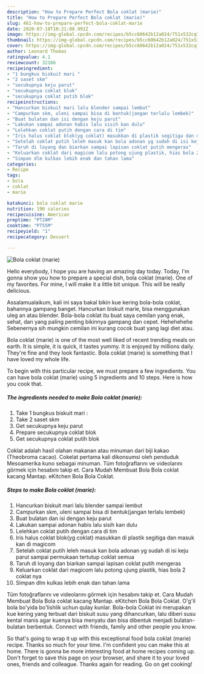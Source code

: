 ```yaml
---
description: "How to Prepare Perfect Bola coklat (marie)"
title: "How to Prepare Perfect Bola coklat (marie)"
slug: 461-how-to-prepare-perfect-bola-coklat-marie
date: 2020-07-18T10:21:08.991Z
image: https://img-global.cpcdn.com/recipes/b5cc60642b12a024/751x532cq70/bola-coklat-marie-foto-resep-utama.jpg
thumbnail: https://img-global.cpcdn.com/recipes/b5cc60642b12a024/751x532cq70/bola-coklat-marie-foto-resep-utama.jpg
cover: https://img-global.cpcdn.com/recipes/b5cc60642b12a024/751x532cq70/bola-coklat-marie-foto-resep-utama.jpg
author: Leonard Thomas
ratingvalue: 4.1
reviewcount: 32166
recipeingredient:
- "1 bungkus biskuit mari "
- "2 saset skm"
- "secukupnya keju parut"
- "secukupnya coklat blok"
- "secukupnya coklat putih blok"
recipeinstructions:
- "Hancurkan biskuit mari lalu blender sampai lembut"
- "Campurkan skm, uleni sampai bisa di bentuk(jangan terlalu lembek)"
- "Buat bulatan dan isi dengan keju parut"
- "Lakukan sampai adonan habis lalu sisih kan dulu"
- "Lelehkan coklat putih dengan cara di tim"
- "Iris halus coklat blok(yg coklat) masukkan di plastik segitiga dan masuk kan di magicom"
- "Setelah coklat putih leleh masuk kan bola adonan yg sudah di isi keju parut sampai permukaan tertutup coklat semua"
- "Taruh di loyang dan biarkan sampai lapisan coklat putih mengeras"
- "Keluarkan coklat dari magicom lalu potong ujung plastik, hias bola 2 coklat nya"
- "Simpan dlm kulkas lebih enak dan tahan lama"
categories:
- Recipe
tags:
- bola
- coklat
- marie

katakunci: bola coklat marie 
nutrition: 190 calories
recipecuisine: American
preptime: "PT20M"
cooktime: "PT55M"
recipeyield: "1"
recipecategory: Dessert

---
```



![Bola coklat (marie)](https://img-global.cpcdn.com/recipes/b5cc60642b12a024/751x532cq70/bola-coklat-marie-foto-resep-utama.jpg)

Hello everybody, I hope you are having an amazing day today. Today, I'm gonna show you how to prepare a special dish, bola coklat (marie). One of my favorites. For mine, I will make it a little bit unique. This will be really delicious.

Assalamualaikum, kali ini saya bakal bikin kue kering bola-bola coklat, bahannya gampang banget. Hancurkan biskuit marie, bisa menggunakan uleg an atau blender. Bola-bola coklat itu buat saya cemilan yang enak, sehat, dan yang paling penting bikinnya gampang dan cepet. Hehehehehe Sebenernya sih mungkin cemilan ini kurang cocok buat yang lagi diet atau.

Bola coklat (marie) is one of the most well liked of recent trending meals on earth. It is simple, it is quick, it tastes yummy. It is enjoyed by millions daily. They're fine and they look fantastic. Bola coklat (marie) is something that I have loved my whole life.


To begin with this particular recipe, we must prepare a few ingredients. You can have bola coklat (marie) using 5 ingredients and 10 steps. Here is how you cook that.

<!--inarticleads1-->

##### The ingredients needed to make Bola coklat (marie):

1. Take 1 bungkus biskuit mari :
1. Take 2 saset skm
1. Get secukupnya keju parut
1. Prepare secukupnya coklat blok
1. Get secukupnya coklat putih blok


Coklat adalah hasil olahan makanan atau minuman dari biji kakao (Theobroma cacao). Cokelat pertama kali dikonsumsi oleh penduduk Mesoamerika kuno sebagai minuman. Tüm fotoğraflarını ve videolarını görmek için hesabını takip et. Cara Mudah Membuat Bola Bola coklat kacang Mantap. eKitchen Bola Bola Coklat. 

<!--inarticleads2-->

##### Steps to make Bola coklat (marie):

1. Hancurkan biskuit mari lalu blender sampai lembut
1. Campurkan skm, uleni sampai bisa di bentuk(jangan terlalu lembek)
1. Buat bulatan dan isi dengan keju parut
1. Lakukan sampai adonan habis lalu sisih kan dulu
1. Lelehkan coklat putih dengan cara di tim
1. Iris halus coklat blok(yg coklat) masukkan di plastik segitiga dan masuk kan di magicom
1. Setelah coklat putih leleh masuk kan bola adonan yg sudah di isi keju parut sampai permukaan tertutup coklat semua
1. Taruh di loyang dan biarkan sampai lapisan coklat putih mengeras
1. Keluarkan coklat dari magicom lalu potong ujung plastik, hias bola 2 coklat nya
1. Simpan dlm kulkas lebih enak dan tahan lama


Tüm fotoğraflarını ve videolarını görmek için hesabını takip et. Cara Mudah Membuat Bola Bola coklat kacang Mantap. eKitchen Bola Bola Coklat. O&#39;g&#39;il bola bo&#39;yida bo&#39;lishlik uchun qulay kunlar. Bola-bola Coklat ini merupakan kue kering yang terbuat dari biskuit susu yang dihancurkan, lalu diberi susu kental manis agar kuenya bisa menyatu dan bisa dibentuk menjadi bulatan-bulatan berbentuk. Connect with friends, family and other people you know. 

So that's going to wrap it up with this exceptional food bola coklat (marie) recipe. Thanks so much for your time. I'm confident you can make this at home. There is gonna be more interesting food at home recipes coming up. Don't forget to save this page on your browser, and share it to your loved ones, friends and colleague. Thanks again for reading. Go on get cooking!
